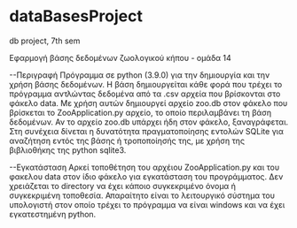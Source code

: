 # dataBasesProject
db project, 7th sem 

Εφαρμογή βάσης δεδομένων ζωολογικού κήπου - ομάδα 14 

--Περιγραφή 
Πρόγραμμα σε python (3.9.0) για την δημιουργία και την χρήση βάσης δεδομένων. Η βάση δημιουργείται κάθε φορά που τρέχει το πρόγραμμα αντλώντας δεδομένα από τα .csv αρχεία που βρίσκονται στο φάκελο data. Με χρήση αυτών δημιουργεί αρχείο zoo.db στον φάκελο που βρίσκεται το ZooApplication.py αρχείο, το οποίο περιλαμβάνει τη βάση δεδομένων. Αν το αρχείο zoo.db υπάρχει ήδη στον φάκελο, ξαναγράφεται. Στη συνέχεια δίνεται η δυνατότητα πραγματοποίησης εντολών SQLite για αναζήτηση εντός της βάσης ή τροποποίησής της, με χρήση της βιβλιοθήκης της python sqlite3. 

--Εγκατάσταση
Αρκεί τοποθέτηση του αρχέιου ZooApplication.py και του φακελου data στον ίδιο φάκελο για εγκατάσταση του προγράμματος. Δεν χρειάζεται το directory να έχει κάποιο        συγκεκριμένο όνομα ή συγκεκριμένη τοποθεσία. Απαραίτητο είναι το λειτουργικό σύστημα του υπολογιστή στον οποίο τρέχει το πρόγραμμα να είναι windows και να έχει εγκατεστημένη python. 
